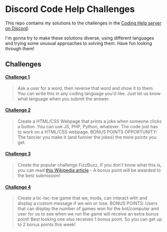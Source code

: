# Discord Code Help Challenges

This repo contains my solutions to the challenges in the [Coding Help server on Discord](https://codinghelp.site).

I'm gonna try to make these solutions diverse, using different languages and trying some unusual approaches to solving them.
Have fun looking through them!



## Challenges

#### [Challenge 1](./src/challenge1.hs)
> Ask a user for a word, then reverse that word and show it to them. You can write this in any coding language you'd like. Just let us know what language when you submit the answer.

#### [Challenge 2](./src/challenge2.md)
> Create a HTML/CSS Webpage that prints a joke when someone clicks a button. You can use JS, PHP, Python, whatever. The code just has to work on a HTML/CSS webpage. BONUS POINTS OPPORTUNITY: The fancier you make it (and funnier the jokes) the more points you get.

#### [Challenge 3](./src/challenge3.md)
> Create the popular challenge FizzBuzz, If you don't know what this is, you can read [this Wikipedia article](https://en.wikipedia.org/wiki/Fizz_buzz) - A bonus point will be awarded to the best submission!

#### [Challenge 4](./src/challenge4)
> Create a tic-tac-toe game that we, mods, can interact with and display a custom message if we win or lose. BONUS POINTS: Users that can display the number of games won for the bot/computer and user for us to see when we run the game will receive an extra bonus point! Best looking one also receives 1 bonus point. So you can get up to 2 bonus points this week!
